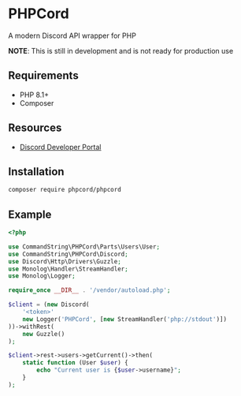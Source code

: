 # PHPCord

A modern Discord API wrapper for PHP

**NOTE**: This is still in development and is not ready for production use

## Requirements

- PHP 8.1+
- Composer

## Resources

- [Discord Developer Portal](https://discord.com/developers/docs/intro)

## Installation

```bash
composer require phpcord/phpcord
```

## Example

```php
<?php

use CommandString\PHPCord\Parts\Users\User;
use CommandString\PHPCord\Discord;
use Discord\Http\Drivers\Guzzle;
use Monolog\Handler\StreamHandler;
use Monolog\Logger;

require_once __DIR__ . '/vendor/autoload.php';

$client = (new Discord(
    '<token>'
    new Logger('PHPCord', [new StreamHandler('php://stdout')])
))->withRest(
    new Guzzle()
);

$client->rest->users->getCurrent()->then(
    static function (User $user) {
        echo "Current user is {$user->username}";
    }
);
```

